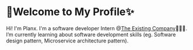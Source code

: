 # 💜Welcome to My Profile✨

Hi! I'm Planx. I'm a software developer Intern @[The Existing Company](https://existing.co/)🧑🏻‍💻. I’m currently learning about software development skills (eg.  Software design pattern, Microservice architecture pattern).
